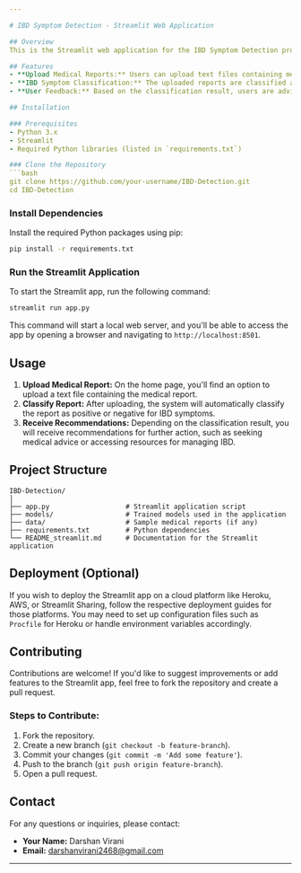 ```yaml
---

# IBD Symptom Detection - Streamlit Web Application

## Overview
This is the Streamlit web application for the IBD Symptom Detection project. The app allows users to upload medical reports in text format, which are then analyzed by a trained machine learning model to detect the presence of Inflammatory Bowel Disease (IBD) symptoms. Based on the classification results, users are provided with recommendations for further actions.

## Features
- **Upload Medical Reports:** Users can upload text files containing medical reports.
- **IBD Symptom Classification:** The uploaded reports are classified as either positive or negative for IBD symptoms using a pre-trained Linear Support Vector Classifier (LinearSVC).
- **User Feedback:** Based on the classification result, users are advised to either seek further medical consultation or access relevant resources for managing IBD.

## Installation

### Prerequisites
- Python 3.x
- Streamlit
- Required Python libraries (listed in `requirements.txt`)

### Clone the Repository
```bash
git clone https://github.com/your-username/IBD-Detection.git
cd IBD-Detection
```

### Install Dependencies
Install the required Python packages using pip:
```bash
pip install -r requirements.txt
```

### Run the Streamlit Application
To start the Streamlit app, run the following command:
```bash
streamlit run app.py
```

This command will start a local web server, and you'll be able to access the app by opening a browser and navigating to `http://localhost:8501`.

## Usage

1. **Upload Medical Report:** On the home page, you'll find an option to upload a text file containing the medical report.
2. **Classify Report:** After uploading, the system will automatically classify the report as positive or negative for IBD symptoms.
3. **Receive Recommendations:** Depending on the classification result, you will receive recommendations for further action, such as seeking medical advice or accessing resources for managing IBD.

## Project Structure
```
IBD-Detection/
│
├── app.py                   # Streamlit application script
├── models/                  # Trained models used in the application
├── data/                    # Sample medical reports (if any)
├── requirements.txt         # Python dependencies
└── README_streamlit.md      # Documentation for the Streamlit application
```

## Deployment (Optional)
If you wish to deploy the Streamlit app on a cloud platform like Heroku, AWS, or Streamlit Sharing, follow the respective deployment guides for those platforms. You may need to set up configuration files such as `Procfile` for Heroku or handle environment variables accordingly.

## Contributing
Contributions are welcome! If you'd like to suggest improvements or add features to the Streamlit app, feel free to fork the repository and create a pull request.

### Steps to Contribute:
1. Fork the repository.
2. Create a new branch (`git checkout -b feature-branch`).
3. Commit your changes (`git commit -m 'Add some feature'`).
4. Push to the branch (`git push origin feature-branch`).
5. Open a pull request.

## Contact
For any questions or inquiries, please contact:
- **Your Name:** Darshan Virani
- **Email:** darshanvirani2468@gmail.com

---
```

